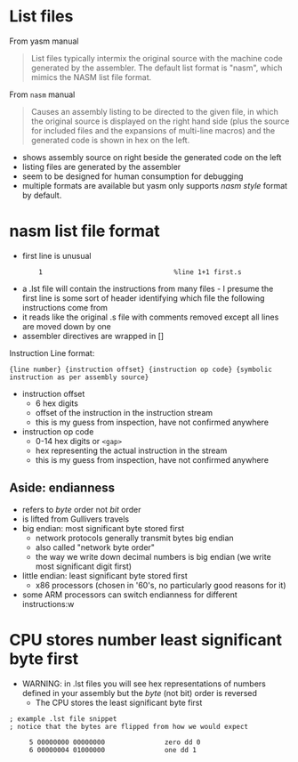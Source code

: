 # List files

From yasm manual

> List files typically intermix the original source with the machine code
> generated by the assembler. The default list format is "nasm", which mimics
> the NASM list file format.

From `nasm` manual

> Causes an assembly listing to be directed to the given file, in which the
> original source is displayed on the right hand side (plus the source for
> included files and the expansions of multi-line macros) and the generated code
> is shown in hex on the left.

- shows assembly source on right beside the generated code on the left
- listing files are generated by the assembler
- seem to be designed for human consumption for debugging
- multiple formats are available but yasm only supports _nasm style_ format by
  default.

# nasm list file format

- first line is unusual
    ```
        1                                 %line 1+1 first.s
    ```
- a .lst file will contain the instructions from many files - I presume the
  first line is some sort of header identifying which file the following
  instructions come from
- it reads like the original .s file with comments removed except all lines are
  moved down by one
- assembler directives are wrapped in []

Instruction Line format:

```
{line number} {instruction offset} {instruction op code} {symbolic instruction as per assembly source}
```

- instruction offset
    - 6 hex digits
    - offset of the instruction in the instruction stream
    - this is my guess from inspection, have not confirmed anywhere
- instruction op code
    - 0-14 hex digits or `<gap>`
    - hex representing the actual instruction in the stream
    - this is my guess from inspection, have not confirmed anywhere

## Aside: endianness

- refers to _byte_ order not _bit_ order
- is lifted from Gullivers travels
- big endian: most significant byte stored first
    - network protocols generally transmit bytes big endian
    - also called "network byte order"
    - the way we write down decimal numbers is big endian (we write most
      significant digit first)
- little endian: least significant byte stored first
    - x86 processors (chosen in '60's, no particularly good reasons for it)
- some ARM processors can switch endianness for different instructions:w

# CPU stores number least significant byte first

- WARNING: in .lst files you will see hex representations of numbers defined in
  your assembly but the _byte_ (not bit) order is reversed
    - The CPU stores the least significant byte first

```
; example .lst file snippet
; notice that the bytes are flipped from how we would expect

     5 00000000 00000000               zero dd 0
     6 00000004 01000000               one dd 1
```
